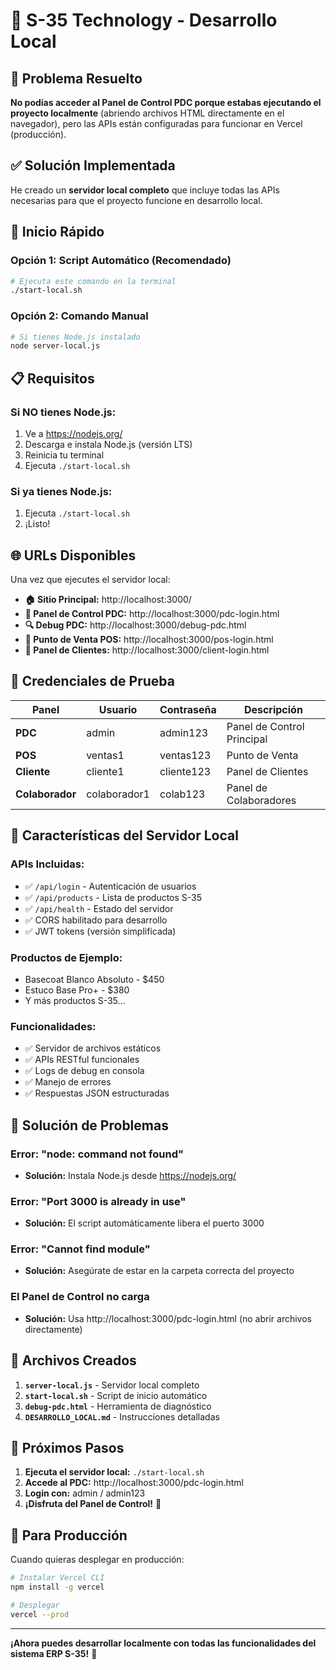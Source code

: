# 🚀 S-35 Technology - Desarrollo Local

## 🚨 **Problema Resuelto**

**No podías acceder al Panel de Control PDC porque estabas ejecutando el proyecto localmente** (abriendo archivos HTML directamente en el navegador), pero las APIs están configuradas para funcionar en Vercel (producción).

## ✅ **Solución Implementada**

He creado un **servidor local completo** que incluye todas las APIs necesarias para que el proyecto funcione en desarrollo local.

## 🚀 **Inicio Rápido**

### **Opción 1: Script Automático (Recomendado)**
```bash
# Ejecuta este comando en la terminal
./start-local.sh
```

### **Opción 2: Comando Manual**
```bash
# Si tienes Node.js instalado
node server-local.js
```

## 📋 **Requisitos**

### **Si NO tienes Node.js:**
1. Ve a https://nodejs.org/
2. Descarga e instala Node.js (versión LTS)
3. Reinicia tu terminal
4. Ejecuta `./start-local.sh`

### **Si ya tienes Node.js:**
1. Ejecuta `./start-local.sh`
2. ¡Listo!

## 🌐 **URLs Disponibles**

Una vez que ejecutes el servidor local:

- **🏠 Sitio Principal:** http://localhost:3000/
- **🔧 Panel de Control PDC:** http://localhost:3000/pdc-login.html
- **🔍 Debug PDC:** http://localhost:3000/debug-pdc.html
- **🛒 Punto de Venta POS:** http://localhost:3000/pos-login.html
- **👥 Panel de Clientes:** http://localhost:3000/client-login.html

## 🔑 **Credenciales de Prueba**

| Panel | Usuario | Contraseña | Descripción |
|-------|---------|------------|-------------|
| **PDC** | admin | admin123 | Panel de Control Principal |
| **POS** | ventas1 | ventas123 | Punto de Venta |
| **Cliente** | cliente1 | cliente123 | Panel de Clientes |
| **Colaborador** | colaborador1 | colab123 | Panel de Colaboradores |

## 🔧 **Características del Servidor Local**

### **APIs Incluidas:**
- ✅ `/api/login` - Autenticación de usuarios
- ✅ `/api/products` - Lista de productos S-35
- ✅ `/api/health` - Estado del servidor
- ✅ CORS habilitado para desarrollo
- ✅ JWT tokens (versión simplificada)

### **Productos de Ejemplo:**
- Basecoat Blanco Absoluto - $450
- Estuco Base Pro+ - $380
- Y más productos S-35...

### **Funcionalidades:**
- ✅ Servidor de archivos estáticos
- ✅ APIs RESTful funcionales
- ✅ Logs de debug en consola
- ✅ Manejo de errores
- ✅ Respuestas JSON estructuradas

## 🚨 **Solución de Problemas**

### **Error: "node: command not found"**
- **Solución:** Instala Node.js desde https://nodejs.org/

### **Error: "Port 3000 is already in use"**
- **Solución:** El script automáticamente libera el puerto 3000

### **Error: "Cannot find module"**
- **Solución:** Asegúrate de estar en la carpeta correcta del proyecto

### **El Panel de Control no carga**
- **Solución:** Usa http://localhost:3000/pdc-login.html (no abrir archivos directamente)

## 📁 **Archivos Creados**

1. **`server-local.js`** - Servidor local completo
2. **`start-local.sh`** - Script de inicio automático
3. **`debug-pdc.html`** - Herramienta de diagnóstico
4. **`DESARROLLO_LOCAL.md`** - Instrucciones detalladas

## 🎯 **Próximos Pasos**

1. **Ejecuta el servidor local:** `./start-local.sh`
2. **Accede al PDC:** http://localhost:3000/pdc-login.html
3. **Login con:** admin / admin123
4. **¡Disfruta del Panel de Control!** 🎉

## 🔄 **Para Producción**

Cuando quieras desplegar en producción:

```bash
# Instalar Vercel CLI
npm install -g vercel

# Desplegar
vercel --prod
```

---

**¡Ahora puedes desarrollar localmente con todas las funcionalidades del sistema ERP S-35!** 🚀


